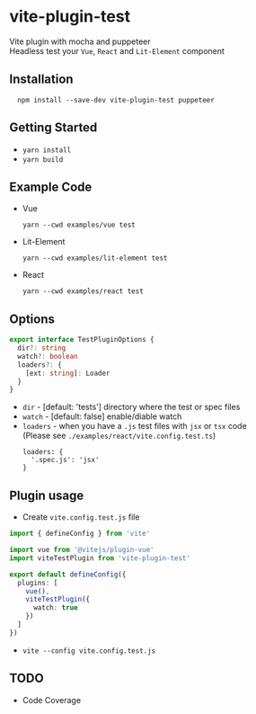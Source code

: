 # vite-plugin-test
Vite plugin with mocha and puppeteer \
Headless test your `Vue`, `React` and `Lit-Element` component

Installation
------------
  ```
    npm install --save-dev vite-plugin-test puppeteer
  ```

Getting Started
------------
* `yarn install`
* `yarn build`

Example Code
------------
* Vue
  ```
  yarn --cwd examples/vue test
  ```
* Lit-Element
  ```
  yarn --cwd examples/lit-element test
  ```
* React
  ```
  yarn --cwd examples/react test
  ```

Options
------------
```typescript
export interface TestPluginOptions {
  dir?: string
  watch?: boolean
  loaders?: {
    [ext: string]: Loader
  }
}
```

* `dir`     - [default: 'tests'] directory where the test or spec files
* `watch`   - [default: false] enable/diable watch
* `loaders` - when you have a `.js` test files with `jsx` or `tsx` code \
  (Please see `./examples/react/vite.config.test.ts`)
  ```
  loaders: {
    '.spec.js': 'jsx'
  }
  ```

Plugin usage
------------
* Create `vite.config.test.js` file
```typescript
import { defineConfig } from 'vite'

import vue from '@vitejs/plugin-vue'
import viteTestPlugin from 'vite-plugin-test'

export default defineConfig({
  plugins: [
    vue(),
    viteTestPlugin({ 
      watch: true 
    })
  ]
})
```
* `vite --config vite.config.test.js`

TODO
------------
* Code Coverage